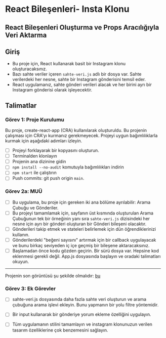 # React Bileşenleri- Insta Klonu

## React Bileşenleri Oluşturma ve Props Aracılığıyla Veri Aktarma

## Giriş

- Bu proje için, React kullanarak basit bir Instagram klonu oluşturacaksınız.
- Bazı sahte veriler içeren `sahte-veri.js` adlı bir dosya var. Sahte verilerdeki her nesne, sahte bir Instagram gönderisini temsil eder.
- React uygulamanız, sahte gönderi verileri alacak ve her birini ayrı bir Instagram gönderisi olarak işleyecektir.

## Talimatlar

### Görev 1: Proje Kurulumu 

Bu proje, create-react-app (CRA) kullanılarak oluşturuldu. Bu projenin çalışması için CRA'yı kurmanız gerekmeyecek. Projeyi uygun bağımlılıklarla kurmak için aşağıdaki adımları izleyin.

- [ ]  Projeyi forklayarak bir kopyasını oluşturun.
- [ ]  Terminalden klonlayın
- [ ]  Projenin ana dizinine gidin
- [ ]  `npm install --no-audit` komutuyla bağımlılıkları indirin
- [ ]  `npm start` ile çalıştırın
- [ ]  Push commits: git push origin `main`.

### Görev 2a: MUÜ

- [ ]  Bu uygulama, bu proje için gereken iki ana bölüme ayrılabilir: Arama Çubuğu ve Gönderiler.
- [ ]  Bu projeyi tamamlamak için, sayfanın üst kısmında oluşturulan Arama Çubuğunun tek bir örneğinin yanı sıra `sahte-veri.js` dizisindeki her nesne için ayrı bir gönderi oluşturan bir Gönderi bileşeni olacaktır.
- [ ]  Gönderileri takip etmek ve stateleri belirlemek için dün öğrendiklerinizi kullanın.
- [ ]  Gönderilerdeki "beğeni sayısını" artırmak için bir callback uygulayacak ve bunu birkaç seviyeden iç içe geçmiş bir bileşene aktaracaksınız.
- [ ]  Başlamadan önce kodu gözden geçirin. Bir sürü dosya var. Hepsine kod eklenmesi gerekli değil. App.js dosyasında başlayın ve oradaki talimatları okuyun.

---

Projenin son görüntüsü şu şekilde olmalıdır: [bu](/project-output.png)

### Görev 3: Ek Görevler

- [ ]  sahte-veri.js dosyasında daha fazla sahte veri oluşturun ve arama çubuğuna arama işlevi ekleyin. Bunu yapmanın bir yolu filtre yöntemidir.
- [ ]  Bir input kullanarak bir gönderiye yorum ekleme özelliğini uygulayın.
- [ ]  Tüm uygulamanın stilini tamamlayın ve instagram klonunuzun verilen tasarım özelliklerine çok benzemesini sağlayın.

